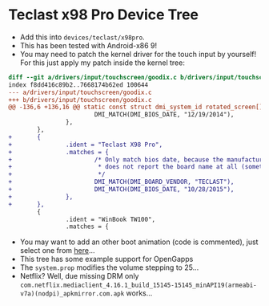 # Teclast x98 Pro Device Tree

* Add this into `devices/teclast/x98pro`.
* This has been tested with Android-x86 9!
* You may need to patch the kernel driver for the touch input by yourself! For this just apply my patch inside the kernel tree:
```diff
diff --git a/drivers/input/touchscreen/goodix.c b/drivers/input/touchscreen/goodix.c
index f8dd416c89b2..7668174b62ed 100644
--- a/drivers/input/touchscreen/goodix.c
+++ b/drivers/input/touchscreen/goodix.c
@@ -136,6 +136,16 @@ static const struct dmi_system_id rotated_screen[] = {
                        DMI_MATCH(DMI_BIOS_DATE, "12/19/2014"),
                },
        },
+       {
+               .ident = "Teclast X98 Pro",
+               .matches = {
+                       /* Only match bios date, because the manufacturers bios
+                        * does not report the board name at all (sometimes)...
+                        */
+                       DMI_MATCH(DMI_BOARD_VENDOR, "TECLAST"),
+                       DMI_MATCH(DMI_BIOS_DATE, "10/28/2015"),
+               },
+       },
        {
                .ident = "WinBook TW100",
                .matches = {
```
* You may want to add an other boot animation (code is commented), just select one from [here](https://forum.xda-developers.com/android/themes/alienware-t3721978)...
* This tree has some example support for OpenGapps
* The `system.prop` modifies the volume stepping to 25...
* Netflix? Well, due missing DRM only `com.netflix.mediaclient_4.16.1_build_15145-15145_minAPI19(armeabi-v7a)(nodpi)_apkmirror.com.apk` works...
